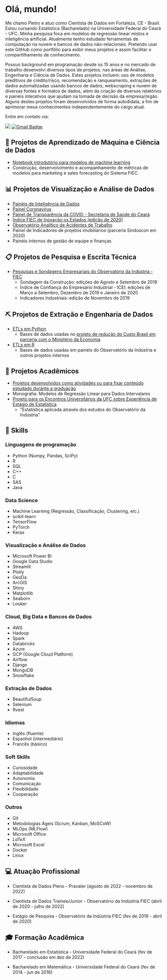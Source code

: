 

# Olá, mundo!
Me chamo Pietro e atuo como Cientista de Dados em Fortaleza, CE - Brasil. Estou cursando Estatística (Bacharelado) na Universidade Federal do Ceará - UFC. Minha pesquisa foca em modelos de regressão linear mistos e inteligência artificial. Atualmente tenho estudado ferramentas de computação na nuvem e bancos de dados não-relacionais. Pretendo usar este GitHub como portfólio para exibir meus projetos e assim facilitar o compartilhamento de conhecimento.

Possuo background em programação desde os 15 anos e no mercado de trabalho desenvolvi diversos tipos de projetos, nas áreas de Análise, Engenharia e Ciência de Dados. Estes projetos incluem: uso de modelos preditivos de crédito/risco, recomendação e ranqueamento, extrações de dados automatizadas usando bancos de dados, webscraping e nuvem de diversas fontes e formatos de dados, além da criação de diversos relatórios e painéis interativos que ajudam na tomada de decisão da empresa/órgão. Alguns destes projetos foram desenvolvidos de forma autodidata, a fim de aprimorar meus conhecimentos independentemente do cargo atual.

Entre em contato via: 

[![](https://img.shields.io/badge/LinkedIn-0077B5?style=for-the-badge&logo=linkedin&logoColor=white)](https://www.linkedin.com/in/pietro-esteves-240564134/)
[![Gmail Badge](https://img.shields.io/badge/-Gmail-D14836?style=for-the-badge&logo=Gmail&logoColor=white)](mailto:pietro.e@me.com)


## :robot: Projetos de Aprendizado de Máquina e Ciência de Dados
- [Notebook introdutório para modelos de machine learning](https://github.com/p-esteves/intro-modelos)
- Construção, desenvolvimento e acompanhamento de métricas de modelos para marketing e sales forecasting do Sistema FIEC.
	
## :bar_chart: Projetos de Visualização e Análise de Dados
- [Painéis de Inteligência de Dados](https://www.observatorio.ind.br/inteligencia-de-dados)
- [Painel Coronavírus](https://www1.sfiec.org.br/sites/numa/?st=noticia&id=133835)
- [Painel de Transparência da COVID - Secretaria de Saúde do Ceará](https://indicadores.integrasus.saude.ce.gov.br/#/home)
- [Índice FIEC de Inovação os Estados (edição de 2020)](https://www.observatorio.ind.br/inteligencia-de-dados)
- [Observatório Analítico de Acidentes de Trabalho](https://observatorioacidentes.sfiec.org.br/)
- Painel de Indicadores de projetos imobiliários (parceria Sinduscon em 2020)
- Painéis internos de gestão de equipe e finanças

## :clipboard: Projetos de Pesquisa e Escrita Técnica
- [Pesquisas e Sondagens Empresariais do Observatório da Indústria - FIEC](https://www.observatorio.ind.br/inteligencia-competitiva)
	- Sondagem da Construção: edições de Agosto e Setembro de 2019
	- Índice de Confiança do Empresário Industrial - ICEI: edições de Março a Setembro, Dezembro de 2019 e Janeiro de 2020
	- Indicadores Industriais: edição de Novembro de 2019

## :pick: Projetos de Extração e Engenharia de Dados
- [ETLs em Python](https://github.com/p-esteves/etl-python)
	- Bases de dados usadas no [projeto de redução do Custo Brasil em parceria com o Ministério da Economia](https://www1.sfiec.org.br/fiec-noticias/search/135943/observatorio-da-industria-inicia-trabalho-relativo-ao-acordo-de-cooperacao-com-o-ministerio-da-economia-para-reducao-do-custo-brasil#:~:text=De%20acordo%20com%20c%C3%A1lculos%20do,ambiente%20de%20neg%C3%B3cios%20do%20Pa%C3%ADs.)
- [ETLs em R](https://github.com/p-esteves/etl-r)
	- Bases de dados usadas em painéis do Observatório da Indústria e outros projetos internos 

## :abacus: Projetos Acadêmicos
- [Projetos desenvolvidos como atividades ou para fixar conteúdo estudado durante a graduação](https://github.com/p-esteves/projetos-ufc)
- Monografia: Modelos de Regressão Linear para Dados Intervalares
- [Projeto para os Encontros Universitários da UFC sobre Experiência de Estágio de Estatística](http://sysprppg.ufc.br/eu/2020/) 
	- "Estatística aplicada através dos estudos do Observatório da Indústria"

## :brain: Skills
### Linguagens de programação
- Python (Numpy, Pandas, SciPy)
- R
- SQL
- C++
- C
- SAS
- Java

### Data Science
- Machine Learning (Regressão, Classificação, Clustering, etc.)
- scikit-learn
- TensorFlow
- PyTorch
- Keras

### Visualização e Análise de Dados
- Microsoft Power BI
- Google Data Studio
- Streamlit
- Plotly
- GeoDa
- ArcGIS
- Shiny
- Matplotlib
- Seaborn
- Looker

### Cloud, Big Data e Bancos de Dados
- AWS
- Hadoop
- Spark
- Databricks
- Azure
- GCP (Google Cloud Platform)
- Airflow
- Django
- MongoDB
- Snowflake

### Extração de Dados
- BeautifulSoup
- Selenium
- Rvest

### Idiomas
- Inglês (fluente)
- Espanhol (intermediário)
- Francês (básico)

### Soft Skills
- Curiosidade
- Adaptabilidade
- Autonomia
- Comunicação
- Flexibilidade
- Cooperação

### Outros
- Git
- Metodologias Ágeis (Scrum, Kanban, MoSCoW)
- MLOps (MLFlow)
- Microsoft Office 
- _LaTeX_
- Microsoft Excel
- Docker
- Linux

## :computer: Atuação Profissional

- Cientista de Dados Pleno - Pravaler (agosto de 2022 - novembro de 2022)

- Cientista de Dados Trainee/Junior - Observatório da Indústria FIEC (abril de 2020 - julho de 2022)

- Estágio de Pesquisa - Observatório da Indústria FIEC (fev de 2019 - abril de 2020)

## :mortar_board: Formação Acadêmica

- Bacharelado em Estatística - Universidade Federal do Ceará (fev de 2017 - conclusão em dez de 2022)

- Bacharelado em Matemática - Universidade Federal do Ceará (fev de 2014 - jun de 2016)
